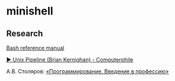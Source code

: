 # minishell

## Research

[Bash reference manual](https://www.gnu.org/software/bash/manual/bash.pdf)

[▶️ Unix Pipeline (Brian Kernighan) - Computerphile](https://youtu.be/bKzonnwoR2I)

А.В. Столяров: [«Программирование. Введение в профессию»](http://www.stolyarov.info/books/programming_intro)